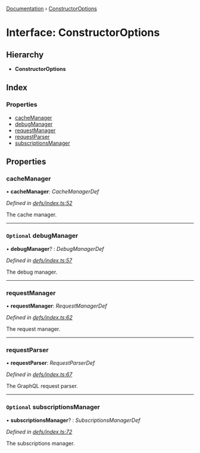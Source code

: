 [Documentation](../README.md) › [ConstructorOptions](constructoroptions.md)

# Interface: ConstructorOptions

## Hierarchy

* **ConstructorOptions**

## Index

### Properties

* [cacheManager](constructoroptions.md#cachemanager)
* [debugManager](constructoroptions.md#optional-debugmanager)
* [requestManager](constructoroptions.md#requestmanager)
* [requestParser](constructoroptions.md#requestparser)
* [subscriptionsManager](constructoroptions.md#optional-subscriptionsmanager)

## Properties

###  cacheManager

• **cacheManager**: *CacheManagerDef*

*Defined in [defs/index.ts:52](https://github.com/badbatch/graphql-box/blob/4ea76f5/packages/client/src/defs/index.ts#L52)*

The cache manager.

___

### `Optional` debugManager

• **debugManager**? : *DebugManagerDef*

*Defined in [defs/index.ts:57](https://github.com/badbatch/graphql-box/blob/4ea76f5/packages/client/src/defs/index.ts#L57)*

The debug manager.

___

###  requestManager

• **requestManager**: *RequestManagerDef*

*Defined in [defs/index.ts:62](https://github.com/badbatch/graphql-box/blob/4ea76f5/packages/client/src/defs/index.ts#L62)*

The request manager.

___

###  requestParser

• **requestParser**: *RequestParserDef*

*Defined in [defs/index.ts:67](https://github.com/badbatch/graphql-box/blob/4ea76f5/packages/client/src/defs/index.ts#L67)*

The GraphQL request parser.

___

### `Optional` subscriptionsManager

• **subscriptionsManager**? : *SubscriptionsManagerDef*

*Defined in [defs/index.ts:72](https://github.com/badbatch/graphql-box/blob/4ea76f5/packages/client/src/defs/index.ts#L72)*

The subscriptions manager.
